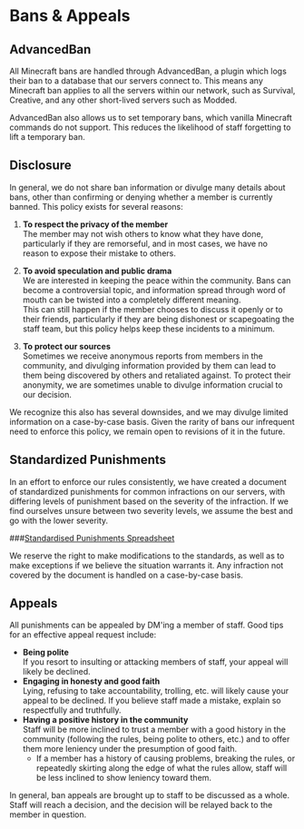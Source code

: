# Bans & Appeals

## AdvancedBan
All Minecraft bans are handled through AdvancedBan, a plugin which logs their ban to a database that our servers connect to. This means any Minecraft ban applies to all the servers within our network, such as Survival, Creative, and any other short-lived servers such as Modded.

AdvancedBan also allows us to set temporary bans, which vanilla Minecraft commands do not support. This reduces the likelihood of staff forgetting to lift a temporary ban.


## Disclosure
In general, we do not share ban information or divulge many details about bans, other than confirming or denying whether a member is currently banned. This policy exists for several reasons:

1. **To respect the privacy of the member**     
   The member may not wish others to know what they have done, particularly if they are remorseful, and in most cases, we have no reason to expose their mistake to others.

2. **To avoid speculation and public drama**  
   We are interested in keeping the peace within the community. Bans can become a controversial topic, and information spread through word of mouth can be twisted into a completely different meaning.     
   This can still happen if the member chooses to discuss it openly or to their friends, particularly if they are being dishonest or scapegoating the staff team, but this policy helps keep these incidents to a minimum.

3. **To protect our sources**  
   Sometimes we receive anonymous reports from members in the community, and divulging information provided by them can lead to them being discovered by others and retaliated against. To protect their anonymity, we are sometimes unable to divulge information crucial to our decision.

We recognize this also has several downsides, and we may divulge limited information on a case-by-case basis. Given the rarity of bans our infrequent need to enforce this policy, we remain open to revisions of it in the future.


## Standardized Punishments
In an effort to enforce our rules consistently, we have created a document of standardized punishments for common infractions on our servers, with differing levels of punishment based on the severity of the infraction. If we find ourselves unsure between two severity levels, we assume the best and go with the lower severity.

###[Standardised Punishments Spreadsheet](https://docs.google.com/spreadsheets/d/1n1aRS7LhCoJ7NQsZTOf38d79pxAgzwfViI0bOrYLXnE/edit?usp=sharing)

We reserve the right to make modifications to the standards, as well as to make exceptions if we believe the situation warrants it. Any infraction not covered by the document is handled on a case-by-case basis.


## Appeals
All punishments can be appealed by DM'ing a member of staff. Good tips for an effective appeal request include:

- **Being polite**     
If you resort to insulting or attacking members of staff, your appeal will likely be declined.  
- **Engaging in honesty and good faith**       
Lying, refusing to take accountability, trolling, etc. will likely cause your appeal to be declined. If you believe staff made a mistake, explain so respectfully and truthfully. 
- **Having a positive history in the community**       
Staff will be more inclined to trust a member with a good history in the community (following the rules, being polite to others, etc.) and to offer them more leniency under the presumption of good faith.     
    -   If a member has a history of causing problems, breaking the rules, or repeatedly skirting along the edge of what the rules allow, staff will be less inclined to show leniency toward them.

In general, ban appeals are brought up to staff to be discussed as a whole. Staff will reach a decision, and the decision will be relayed back to the member in question.